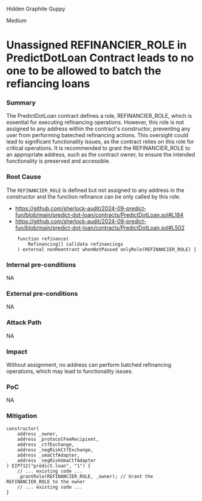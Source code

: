 Hidden Graphite Guppy

Medium

# Unassigned REFINANCIER_ROLE in PredictDotLoan Contract leads to no one to be allowed to batch the refiancing loans

### Summary

The PredictDotLoan contract defines a role, REFINANCIER_ROLE, which is essential for executing refinancing operations. However, this role is not assigned to any address within the contract's constructor, preventing any user from performing  bateched refinancing actions. This oversight could lead to significant functionality issues, as the contract relies on this role for critical operations. It is recommended to grant the REFINANCIER_ROLE to an appropriate address, such as the contract owner, to ensure the intended functionality is preserved and accessible.

### Root Cause

The `REFINANCIER_ROLE` is defined but not assigned to any address in the constructor and the function refinance can be only called by this role.

- https://github.com/sherlock-audit/2024-09-predict-fun/blob/main/predict-dot-loan/contracts/PredictDotLoan.sol#L184
- https://github.com/sherlock-audit/2024-09-predict-fun/blob/main/predict-dot-loan/contracts/PredictDotLoan.sol#L502

```solidity
    function refinance(
        Refinancing[] calldata refinancings
    ) external nonReentrant whenNotPaused onlyRole(REFINANCIER_ROLE) {
```



### Internal pre-conditions

NA

### External pre-conditions

NA

### Attack Path

NA

### Impact

 Without assignment, no address can perform batched refinancing operations, which may lead to functionality issues.

### PoC

NA

### Mitigation

```solditity
constructor(
    address _owner,
    address _protocolFeeRecipient,
    address _ctfExchange,
    address _negRiskCtfExchange,
    address _umaCtfAdapter,
    address _negRiskUmaCtfAdapter
) EIP712("predict.loan", "1") {
    // ... existing code ...
    _grantRole(REFINANCIER_ROLE, _owner); // Grant the REFINANCIER_ROLE to the owner
    // ... existing code ...
}
```